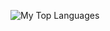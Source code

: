 ![My Top Languages](https://github-readme-stats-three-beta-50.vercel.app/api/top-langs/?username=itzmezenith&theme=prussian&show_icons=true&hide_border=true&layout=demo)
